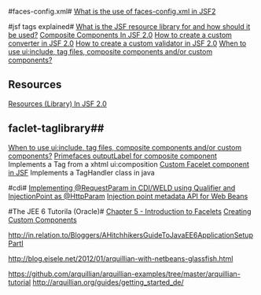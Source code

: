 #faces-config.xml#
[What is the use of faces-config.xml in JSF2](http://stackoverflow.com/questions/7583038/what-is-the-use-of-faces-config-xml-in-jsf-2 "Title")

#jsf tags explained#
[What is the JSF resource library for and how should it be used?](http://stackoverflow.com/questions/11988415/what-is-the-jsf-resource-library-for-and-how-should-it-be-used)
[Composite Components In JSF 2.0](http://www.mkyong.com/jsf2/composite-components-in-jsf-2-0/)
[How to create a custom converter in JSF 2.0](http://www.mkyong.com/jsf2/custom-converter-in-jsf-2-0/)
[How to create a custom validator in JSF 2.0](http://www.mkyong.com/jsf2/custom-validator-in-jsf-2-0/)
[When to use <ui:include>, tag files, composite components and/or custom components?](http://stackoverflow.com/questions/6822000/when-to-use-uiinclude-tag-files-composite-components-and-or-custom-componen/6822269#6822269)

## Resources ##
[Resources (Library) In JSF 2.0](http://www.mkyong.com/jsf2/resources-library-in-jsf-2-0/)

## faclet-taglibrary##
[When to use <ui:include>, tag files, composite components and/or custom components?](http://stackoverflow.com/questions/6822000/when-to-use-uiinclude-tag-files-composite-components-and-or-custom-componen/6822269#6822269)
[Primefaces outputLabel for composite component](http://stackoverflow.com/questions/15002441/primefaces-outputlabel-for-composite-component) Implements a Tag from a xhtml ui:composition
[Custom Facelet component in JSF](http://stackoverflow.com/questions/15006955/custom-facelet-component-in-jsf) Implements a TagHandler class in java

#cdi#
[Implementing @RequestParam in CDI/WELD using Qualifier and InjectionPoint as @HttpParam](http://www.glxn.net/?p=141)
[Injection point metadata API for Web Beans](http://relation.to/Bloggers/InjectionPointMetadataAPIForWebBeans)


#The JEE 6 Tutorila (Oracle)#
[Chapter 5 - Introduction to Facelets](http://docs.oracle.com/javaee/6/tutorial/doc/giepx.html)
[Creating Custom Components](http://docs.oracle.com/javaee/6/tutorial/doc/bnavg.html)


http://in.relation.to/Bloggers/AHitchhikersGuideToJavaEE6ApplicationSetupPartI

http://blog.eisele.net/2012/01/arquillian-with-netbeans-glassfish.html


https://github.com/arquillian/arquillian-examples/tree/master/arquillian-tutorial
http://arquillian.org/guides/getting_started_de/
